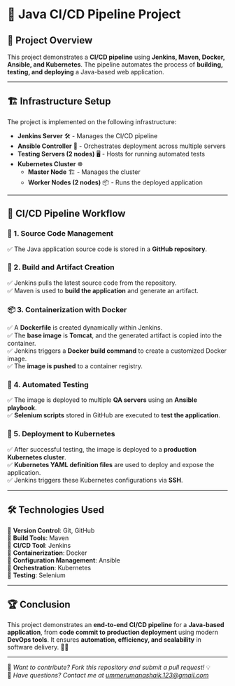# 🎯 Java CI/CD Pipeline Project  

## 📌 Project Overview  
This project demonstrates a **CI/CD pipeline** using **Jenkins, Maven, Docker, Ansible, and Kubernetes**. The pipeline automates the process of **building, testing, and deploying** a Java-based web application.  

---

## 🏗️ Infrastructure Setup  
The project is implemented on the following infrastructure:  

- **Jenkins Server** 🛠️ - Manages the CI/CD pipeline  
- **Ansible Controller** 🤖 - Orchestrates deployment across multiple servers  
- **Testing Servers (2 nodes)** 🖥️ - Hosts for running automated tests  
- **Kubernetes Cluster** ☸️  
  - **Master Node** 🏗️ - Manages the cluster  
  - **Worker Nodes (2 nodes)** 📦 - Runs the deployed application  

---

## 🔄 CI/CD Pipeline Workflow  

### 📂 1. Source Code Management  
✅ The Java application source code is stored in a **GitHub repository**.  

### 🔨 2. Build and Artifact Creation  
✅ Jenkins pulls the latest source code from the repository.  
✅ Maven is used to **build the application** and generate an artifact.  

### 📦 3. Containerization with Docker  
✅ A **Dockerfile** is created dynamically within Jenkins.  
✅ The **base image** is **Tomcat**, and the generated artifact is copied into the container.  
✅ Jenkins triggers a **Docker build command** to create a customized Docker image.  
✅ The **image is pushed** to a container registry.  

### 🧪 4. Automated Testing  
✅ The image is deployed to multiple **QA servers** using an **Ansible playbook**.  
✅ **Selenium scripts** stored in GitHub are executed to **test the application**.  

### 🚀 5. Deployment to Kubernetes  
✅ After successful testing, the image is deployed to a **production Kubernetes cluster**.  
✅ **Kubernetes YAML definition files** are used to deploy and expose the application.  
✅ Jenkins triggers these Kubernetes configurations via **SSH**.  

---

## 🛠️ Technologies Used  
🔹 **Version Control**: Git, GitHub  
🔹 **Build Tools**: Maven  
🔹 **CI/CD Tool**: Jenkins  
🔹 **Containerization**: Docker  
🔹 **Configuration Management**: Ansible  
🔹 **Orchestration**: Kubernetes  
🔹 **Testing**: Selenium  

---

## 🏆 Conclusion  
This project demonstrates an **end-to-end CI/CD pipeline** for a **Java-based application**, from **code commit to production deployment** using modern **DevOps tools**. It ensures **automation, efficiency, and scalability** in software delivery. 🎯🚀  

---

📝 *Want to contribute? Fork this repository and submit a pull request!* 💡  
📧 *Have questions? Contact me at [ummerumanashaik.123@gmail.com](mailto:ummerumanashaik.123@gmail.com)*  

